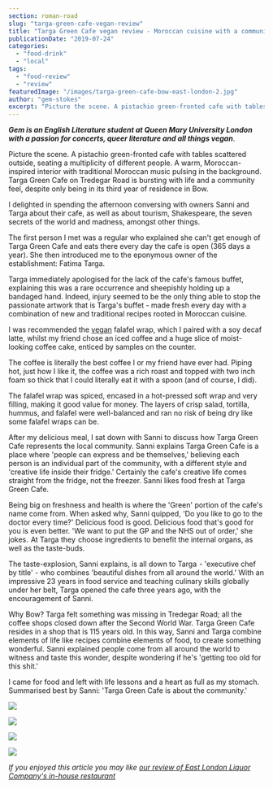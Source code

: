 ```yaml
---
section: roman-road
slug: "targa-green-cafe-vegan-review"
title: "Targa Green Cafe vegan review - Moroccan cuisine with a community feel"
publicationDate: "2019-07-24"
categories: 
  - "food-drink"
  - "local"
tags: 
  - "food-review"
  - "review"
featuredImage: "/images/targa-green-cafe-bow-east-london-2.jpg"
author: "gem-stokes"
excerpt: "Picture the scene. A pistachio green-fronted cafe with tables scattered outside, seating a multiplicity of different people. A warm, Moroccan-inspired interior with traditional Moroccan music pulsing in the background. Targa Green Cafe on Tredegar Road is bursting with life and a community feel."
---
```


**_Gem is an English Literature student at Queen Mary University London with a passion for concerts, queer literature and all things vegan_**.

Picture the scene. A pistachio green-fronted cafe with tables scattered outside, seating a multiplicity of different people. A warm, Moroccan-inspired interior with traditional Moroccan music pulsing in the background. Targa Green Cafe on Tredegar Road is bursting with life and a community feel, despite only being in its third year of residence in Bow. 

I delighted in spending the afternoon conversing with owners Sanni and Targa about their cafe, as well as about tourism, Shakespeare, the seven secrets of the world and madness, amongst other things. 

The first person I met was a regular who explained she can't get enough of Targa Green Cafe and eats there every day the cafe is open (365 days a year). She then introduced me to the eponymous owner of the establishment: Fatima Targa.

Targa immediately apologised for the lack of the cafe's famous buffet, explaining this was a rare occurrence and sheepishly holding up a bandaged hand. Indeed, injury seemed to be the only thing able to stop the passionate artwork that is Targa's buffet - made fresh every day with a combination of new and traditional recipes rooted in Moroccan cuisine. 

I was recommended the [vegan](https://romanroadlondon.com/best-local-vegan-vegetarian-cafes-shops/) falafel wrap, which I paired with a soy decaf latte, whilst my friend chose an iced coffee and a huge slice of moist-looking coffee cake, enticed by samples on the counter.

The coffee is literally the best coffee I or my friend have ever had. Piping hot, just how I like it, the coffee was a rich roast and topped with two inch foam so thick that I could literally eat it with a spoon (and of course, I did).

The falafel wrap was spiced, encased in a hot-pressed soft wrap and very filling, making it good value for money. The layers of crisp salad, tortilla, hummus, and falafel were well-balanced and ran no risk of being dry like some falafel wraps can be. 

After my delicious meal, I sat down with Sanni to discuss how Targa Green Cafe represents the local community. Sanni explains Targa Green Cafe is a place where 'people can express and be themselves,' believing each person is an individual part of the community, with a different style and 'creative life inside their fridge.' Certainly the cafe's creative life comes straight from the fridge, not the freezer. Sanni likes food fresh at Targa Green Cafe.

Being big on freshness and health is where the 'Green' portion of the cafe's name come from. When asked why, Sanni quipped, 'Do you like to go to the doctor every time?' Delicious food is good. Delicious food that's good for you is even better. 'We want to put the GP and the NHS out of order,' she jokes.  At Targa they  choose ingredients to benefit the internal organs, as well as the taste-buds.

The taste-explosion, Sanni explains, is all down to Targa  - 'executive chef by title' - who combines 'beautiful dishes from all around the world.' With an impressive 23 years in food service and teaching culinary skills globally under her belt, Targa opened the cafe three years ago, with the encouragement of Sanni. 

Why Bow? Targa felt something was missing in Tredegar Road; all the coffee shops closed down after the Second World War. Targa Green Cafe resides in a shop that is 115 years old. In this way, Sanni and Targa combine elements of life like recipes combine elements of food, to create something wonderful. Sanni explained people come from all around the world to witness and taste this wonder, despite wondering if he's 'getting too old for this shit.' 

I came for food and left with life lessons and a heart as full as my stomach. Summarised best by Sanni: 'Targa Green Cafe is about the community.'

![](/images/targa-green-cafe-bow-east-london-1-1024x683.jpg)

![](/images/targa-green-cafe-bow-east-london-4.jpg)

![](/images/targa-green-cafe-bow-east-london-5-1024x683.jpg)

![](/images/targa-green-cafe-bow-east-london-3-1024x683.jpg)

_If you enjoyed this article you may like [our review of East London Liquor Company's in-house restaurant](https://romanroadlondon.com/east-london-liquor-company-restaurant-review/)_
